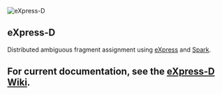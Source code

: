 ![eXpress-D](http://bio.math.berkeley.edu/eXpress/img/logo_d.png)
## eXpress-D

Distributed ambiguous fragment assignment using [eXpress](http://bio.math.berkeley.edu/eXpress) and [Spark](http://spark.incubator.apache.org/).


## For current documentation, see the [eXpress-D Wiki](https://github.com/adarob/express-d/wiki).
